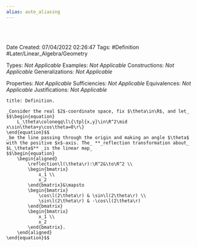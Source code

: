 ```yaml
---
alias: auto_aliasing
---
```


<br />
<br />

Date Created: 07/04/2022 02:26:47
Tags: #Definition #Later/Linear_Algebra/Geometry

Types: _Not Applicable_
Examples: _Not Applicable_
Constructions: _Not Applicable_
Generalizations: _Not Applicable_

Properties: _Not Applicable_
Sufficiencies: _Not Applicable_
Equivalences: _Not Applicable_
Justifications: _Not Applicable_

``` ad-Definition
title: Definition.

_Consider the real $2$-coordinate space, fix $\theta\in\R$, and let_
$$\begin{equation}
    L_\theta\coloneqq\l\{\tpl{x,y}\in\R^2\mid x\sin\theta+y\cos\theta=0\r\}
\end{equation}$$
_be the line passing through the origin and making an angle $\theta$ with the positive $x$-axis. The_ **_reflection transformation about_ $L_\theta$** _is the linear map_
$$\begin{equation}
    \begin{aligned}
        \reflection\l(\theta\r):\R^2&\to\R^2 \\
        \begin{bmatrix}
            x_1 \\
            x_2
        \end{bmatrix}&\mapsto
        \begin{bmatrix}
            \cos\l(2\theta\r) & \sin\l(2\theta\r) \\
            \sin\l(2\theta\r) & -\cos\l(2\theta\r)
        \end{bmatrix}
        \begin{bmatrix}
            x_1 \\
            x_2
        \end{bmatrix}.
    \end{aligned}
\end{equation}$$

```
